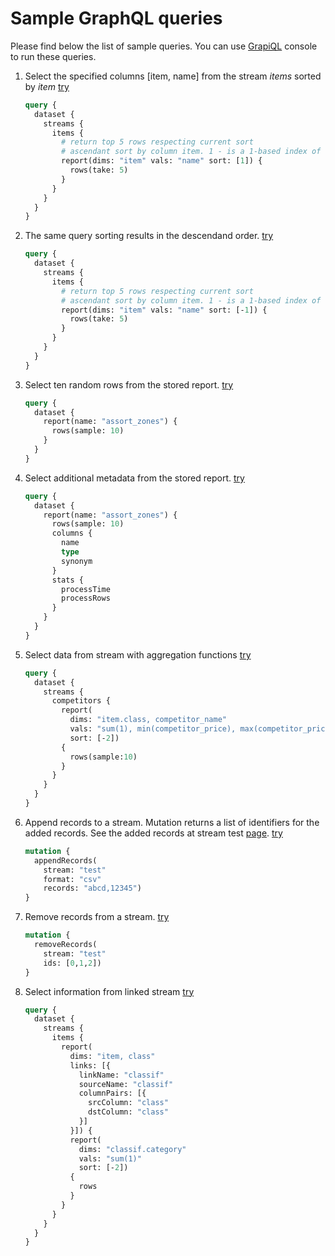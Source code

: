 # Sample GraphQL queries

Please find below the list of sample queries. You can use [GrapiQL](/graphiql) console to run these queries.


1. Select the specified columns [item, name] from the stream *items* sorted by *item*
    <a href="/graphiql" target="_blank" onclick="setQuery(event)">try</a>
    ```graphql
    query {
      dataset {
        streams {
          items {
            # return top 5 rows respecting current sort
            # ascendant sort by column item. 1 - is a 1-based index of column item in the query
            report(dims: "item" vals: "name" sort: [1]) {
              rows(take: 5) 
            }
          }
        }
      }
    }
    ```


2. The same query sorting results in the descendand order.
    <a href="/graphiql" target="_blank" onclick="setQuery(event)">try</a>
    ```graphql
    query {
      dataset {
        streams {
          items {
            # return top 5 rows respecting current sort
            # ascendant sort by column item. 1 - is a 1-based index of column item in the query
            report(dims: "item" vals: "name" sort: [-1]) {
              rows(take: 5) 
            }
          }
        }
      }
    }
    ```


3. Select ten random rows from the stored report.
    <a href="/graphiql" target="_blank" onclick="setQuery(event)">try</a>
    ```graphql
    query {
      dataset {
        report(name: "assort_zones") {
          rows(sample: 10)
        }
      }
    }
    ```


4. Select additional metadata from the stored report.
    <a href="/graphiql" target="_blank" onclick="setQuery(event)">try</a>
    ```graphql
    query {
      dataset {
        report(name: "assort_zones") {
          rows(sample: 10)
          columns {
            name
            type
            synonym
          }
          stats {
            processTime
            processRows
          }
        }
      }
    }
    ```

5. Select data from stream with aggregation functions
    <a href="/graphiql" target="_blank" onclick="setQuery(event)">try</a>
    ```graphql
    query {
      dataset {
        streams {
          competitors {
            report(
              dims: "item.class, competitor_name"
              vals: "sum(1), min(competitor_price), max(competitor_price)"
              sort: [-2])
            {
              rows(sample:10)
            }
          }
        }
      }
    }
    ```


6. Append records to a stream. Mutation returns a list of identifiers for the added records. See the added records at stream test [page](/admin#/dataset/streams/test/records).
    <a href="/graphiql" target="_blank" onclick="setQuery(event)">try</a>
    ```graphql
    mutation {
      appendRecords(
        stream: "test"
        format: "csv"
        records: "abcd,12345")
    }
    ```

6. Remove records from a stream.
    <a href="/graphiql" target="_blank" onclick="setQuery(event)">try</a>
    ```graphql
    mutation {
      removeRecords(
        stream: "test"
        ids: [0,1,2])
    }
    ```

8. Select information from linked stream
    <a href="/graphiql" target="_blank" onclick="setQuery(event)">try</a>
    ```graphql
    query {
      dataset {
        streams {
          items {
            report(
              dims: "item, class"
              links: [{
                linkName: "classif"
                sourceName: "classif"
                columnPairs: [{
                  srcColumn: "class"
                  dstColumn: "class"
                }]
              }]) {
              report(
                dims: "classif.category"
                vals: "sum(1)"
                sort: [-2])
              {
                rows
              }
            }
          }
        }
      }
    }
    ```

<style>
.my-content a[onclick="setQuery(event)"] {
  float: right;
  margin-left: -30px;
  margin-right: 10px;
  margin-top: 20px;
}
</style>
<script>
window.setQuery = e => {
  localStorage["graphiql:query"] = e.target.parentNode.nextSibling.innerText
}
</script>
    
